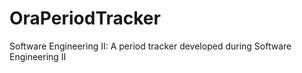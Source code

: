 # OraPeriodTracker
Software Engineering II: A period tracker developed during Software Engineering II
